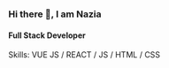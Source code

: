 ### Hi there 👋,  I am Nazia
#### Full Stack Developer


Skills: VUE JS / REACT / JS / HTML / CSS




